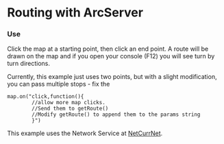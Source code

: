 # Routing with ArcServer

### Use

Click the map at a starting point, then click an end point. A route will be drawn on the map and if you open your console (F12) you will see turn by turn directions. 

Currently, this example just uses two points, but with a slight modification, you can pass multiple stops - fix the 

```
map.on("click,function(){
        //allow more map clicks. 
        //Send them to getRoute()
        //Modify getRoute() to append them to the params string 
        }")
```

This example uses the Network Service at [NetCurrNet](http://gisdmd.cabq.gov/dmdview/rest/services/NetCurrNet/NAServer/Route/solve). 
